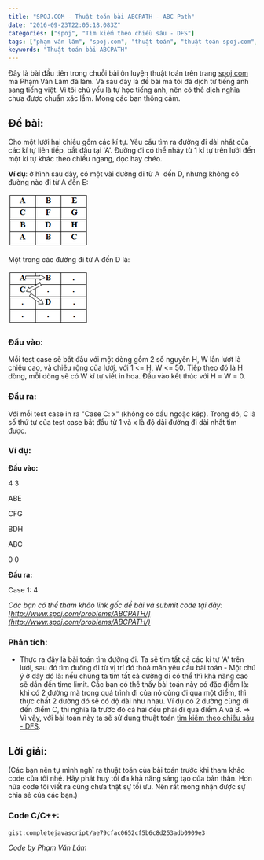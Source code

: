 ```yaml
---
title: "SPOJ.COM - Thuật toán bài ABCPATH - ABC Path"
date: "2016-09-23T22:05:18.083Z"
categories: ["spoj", "Tìm kiếm theo chiều sâu - DFS"]
tags: ["phạm văn lâm", "spoj.com", "thuật toán", "thuật toán spoj.com", "tìm kiếm theo chiều sâu dfs"]
keywords: "Thuật toán bài ABCPATH"
---
```


Đây là bài đầu tiên trong chuỗi bài ôn luyện thuật toán trên trang [spoj.com](http://spoj.com) mà Phạm Văn Lâm đã làm. Và sau đây là đề bài mà tôi đã dịch từ tiếng anh sang tiếng việt. Vì tôi chủ yếu là tự học tiếng anh, nên có thể dịch nghĩa chưa được chuẩn xác lắm. Mong các bạn thông cảm.

## Đề bài:

Cho một lưới hai chiều gồm các kí tự. Yêu cầu tìm ra đường đi dài nhất của các kí tự liên tiếp, bắt đầu tại 'A'. Đường đi có thể nhảy từ 1 kí tự trên lưới đến một kí tự khác theo chiều ngang, dọc hay chéo. 

**Ví dụ**: ở hình sau đây, có một vài đường đi từ A  đến D, nhưng không có đường nào đi từ A đến E: 

[![spoj-com-thuat-toan-bai-abcpath-abc-path-pic-1-thuattoan-phamvanlam-com-png](SPOJ-COM-Thuat-toan-bai-ABCPATH-ABC-PATH-Pic-1-thuattoan-phamvanlam-com.png)](SPOJ-COM-Thuat-toan-bai-ABCPATH-ABC-PATH-Pic-1-thuattoan-phamvanlam-com.png) 

Một trong các đường đi từ A đến D là: 

[![spoj-com-thuat-toan-bai-abcpath-abc-path-pic-2-thuattoan-phamvanlam-com](SPOJ-COM-Thuat-toan-bai-ABCPATH-ABC-PATH-Pic-2-thuattoan-phamvanlam-com.png)](SPOJ-COM-Thuat-toan-bai-ABCPATH-ABC-PATH-Pic-2-thuattoan-phamvanlam-com.png)

### Đầu vào:

Mỗi test case sẽ bắt đầu với một dòng gồm 2 số nguyên H, W lần lượt là chiều cao, và chiều rộng của lưới, với 1 <= H, W <= 50\. Tiếp theo đó là H dòng, mỗi dòng sẽ có W kí tự viết in hoa. Đầu vào kết thúc với H = W = 0.

### **Đầu ra:**

Với mỗi test case in ra "Case C: x" (không có dấu ngoặc kép). Trong đó, C là số thứ tự của test case bắt đầu từ 1 và x là độ dài đường đi dài nhất tìm được.

### **Ví dụ:**

**Đầu vào:** 

4 3 

ABE 

CFG 

BDH 

ABC 

0 0 

**Đầu ra:** 

Case 1: 4 

_Các bạn có thể tham khảo link gốc đề bài và submit code tại đây: [http://www.spoj.com/problems/ABCPATH/](http://www.spoj.com/problems/ABCPATH/)_

### **Phân tích:**

- Thực ra đây là bài toán tìm đường đi. Ta sẽ tìm tất cả các kí tự 'A' trên lưới, sau đó tìm đường đi từ vị trí đó thoả mãn yêu cầu bài toán - Một chú ý ở đây đó là: nếu chúng ta tìm tất cả đường đi có thể thì khả năng cao sẽ dẫn đến time limit. Các bạn có thể thấy bài toán này có đặc điểm là: khi có 2 đường mà trong quá trình đi của nó cùng đi qua một điểm, thì thực chất 2 đường đó sẽ có độ dài như nhau. Ví dụ có 2 đường cùng đi đến điểm C, thì nghĩa là trước đó cả hai đều phải đi qua điểm A và B. => Vì vậy, với bài toán này ta sẽ sử dụng thuật toán [tìm kiếm theo chiều sâu - DFS](/category/tim-kiem-theo-chieu-sau-dfs/).

## **Lời giải:**

(Các bạn nên tự mình nghĩ ra thuật toán của bài toán trước khi tham khảo code của tôi nhé. Hãy phát huy tối đa khả năng sáng tạo của bản thân. Hơn nữa code tôi viết ra cũng chưa thật sự tối ưu. Nên rất mong nhận được sự chia sẻ của các bạn.)

### **Code C/C++:**

`gist:completejavascript/ae79cfac0652cf5b6c8d253adb0909e3`

_Code by Phạm Văn Lâm_